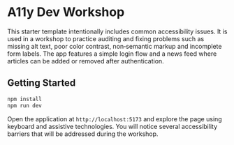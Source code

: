 # A11y Dev Workshop

This starter template intentionally includes common accessibility issues. It is used in a workshop to practice auditing and fixing problems such as missing alt text, poor color contrast, non‑semantic markup and incomplete form labels.
The app features a simple login flow and a news feed where articles can be added or removed after authentication.

## Getting Started

```bash
npm install
npm run dev
```

Open the application at `http://localhost:5173` and explore the page using keyboard and assistive technologies. You will notice several accessibility barriers that will be addressed during the workshop.
